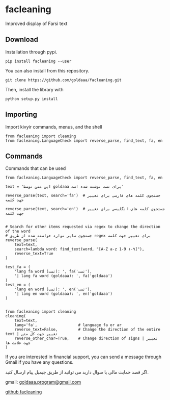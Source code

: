 # facleaning

Improved display of Farsi text

Download
--------

Installation through pypi.

    pip install facleaning --user

You can also install from this repository.

    git clone https://github.com/goldaaa/facleaning.git

Then, install the library with

    python setup.py install


Importing
---------

Import kivyir commands, menus, and the shell

    from facleaning import cleaning
    from facleaning.LanguageCheck import reverse_parse, find_text, fa, en
 

Commands
--------

Commands that can be used

    from facleaning.LanguageCheck import reverse_parse, find_text, fa, en
    
    text = 'این متن توسط goldaaa برای تست نوشته شده است'

    reverse_parse(text, search='fa')  # جستجوی کلمه های فارسی برای تغییر جهت کلمه

    reverse_parse(text, search='en')  # جستجوی کلمه های انگلیسی برای تغییر جهت کلمه
    
    
    # Search for other items requested via regex to change the direction of the word 
    # جستجوی سایر موارد خواسته شده از طریق regex برای تغییر جهت کلمه
    reverse_parse(
        text=text,
        search=lambda word: find_text(word, "[A-Z a-z 1-9 ۱-۹]"),
        reverse_text=True
    )
    
    test_fa = (
        'lang fa word (تست): ', fa('تست'),
        '| lang fa word (goldaaa): ', fa('goldaaa')
    )
    test_en = (
        'lang en word (تست): ', en('تست'),
        '| lang en word (goldaaa): ', en('goldaaa')
    )


    from facleaning import cleaning
    cleaning(
        text=text,
        lang='fa',                  # language fa or ar
        reverse_text=False,         # Change the direction of the entire text | تغییر جهت کل متن
        reverse_other_char=True,    # Change direction of signs | تغییر جهت علامت ها
    )


If you are interested in financial support, you can send a message through Gmail if you have any questions.

اگر قصد حمایت مالی یا سوال دارید می توانید از طریق جیمیل پیام ارسال کنید.

gmail: goldaaa.program@gmail.com

[github facleaning](https://github.com/goldaaa/facleaning)
